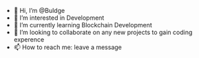 - 👋 Hi, I’m @Buldge
- 👀 I’m interested in Development
- 🌱 I’m currently learning Blockchain Development
- 💞️ I’m looking to collaborate on any new projects to gain coding experence
- 📫 How to reach me: leave a message 

<!---
Buldge/Buldge is a ✨ special ✨ repository because its `README.md` (this file) appears on your GitHub profile.
You can click the Preview link to take a look at your changes.
--->
